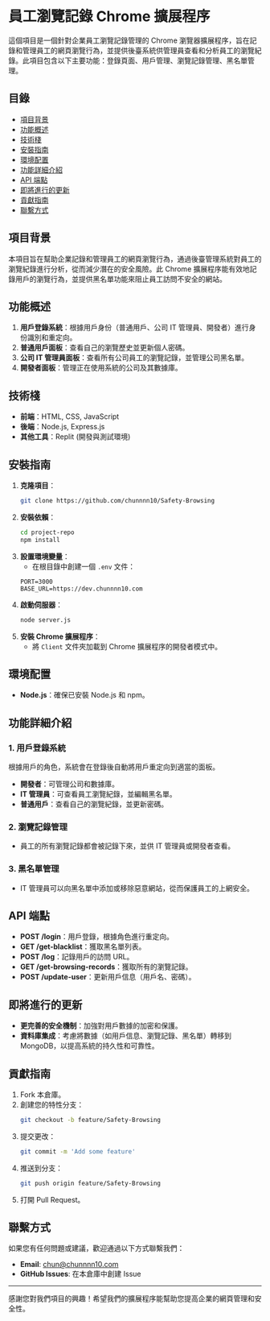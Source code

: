 # 員工瀏覽記錄 Chrome 擴展程序

這個項目是一個針對企業員工瀏覽記錄管理的 Chrome 瀏覽器擴展程序，旨在記錄和管理員工的網頁瀏覽行為，並提供後臺系統供管理員查看和分析員工的瀏覽紀錄。此項目包含以下主要功能：登錄頁面、用戶管理、瀏覽記錄管理、黑名單管理。

## 目錄

- [項目背景](#項目背景)
- [功能概述](#功能概述)
- [技術棧](#技術棧)
- [安裝指南](#安裝指南)
- [環境配置](#環境配置)
- [功能詳細介紹](#功能詳細介紹)
- [API 端點](#api-端點)
- [即將進行的更新](#即將進行的更新)
- [貢獻指南](#貢獻指南)
- [聯繫方式](#聯繫方式)

## 項目背景

本項目旨在幫助企業記錄和管理員工的網頁瀏覽行為，通過後臺管理系統對員工的瀏覽紀錄進行分析，從而減少潛在的安全風險。此 Chrome 擴展程序能有效地記錄用戶的瀏覽行為，並提供黑名單功能來阻止員工訪問不安全的網站。

## 功能概述

1. **用戶登錄系統**：根據用戶身份（普通用戶、公司 IT 管理員、開發者）進行身份識別和重定向。
2. **普通用戶面板**：查看自己的瀏覽歷史並更新個人密碼。
3. **公司 IT 管理員面板**：查看所有公司員工的瀏覽記錄，並管理公司黑名單。
4. **開發者面板**：管理正在使用系統的公司及其數據庫。

## 技術棧

- **前端**：HTML, CSS, JavaScript
- **後端**：Node.js, Express.js
- **其他工具**：Replit (開發與測試環境)

## 安裝指南

1. **克隆項目**：
   ```sh
   git clone https://github.com/chunnnn10/Safety-Browsing
   ```
2. **安裝依賴**：
   ```sh
   cd project-repo
   npm install
   ```
3. **設置環境變量**：
   - 在根目錄中創建一個 `.env` 文件：
   ```env
   PORT=3000
   BASE_URL=https://dev.chunnnn10.com
   ```
4. **啟動伺服器**：
   ```sh
   node server.js
   ```
5. **安裝 Chrome 擴展程序**：
   - 將 `Client` 文件夾加載到 Chrome 擴展程序的開發者模式中。

## 環境配置

- **Node.js**：確保已安裝 Node.js 和 npm。

## 功能詳細介紹

### 1. 用戶登錄系統

根據用戶的角色，系統會在登錄後自動將用戶重定向到適當的面板。

- **開發者**：可管理公司和數據庫。
- **IT 管理員**：可查看員工瀏覽紀錄，並編輯黑名單。
- **普通用戶**：查看自己的瀏覽紀錄，並更新密碼。

### 2. 瀏覽記錄管理

- 員工的所有瀏覽記錄都會被記錄下來，並供 IT 管理員或開發者查看。

### 3. 黑名單管理

- IT 管理員可以向黑名單中添加或移除惡意網站，從而保護員工的上網安全。

## API 端點

- **POST /login**：用戶登錄，根據角色進行重定向。
- **GET /get-blacklist**：獲取黑名單列表。
- **POST /log**：記錄用戶的訪問 URL。
- **GET /get-browsing-records**：獲取所有的瀏覽記錄。
- **POST /update-user**：更新用戶信息（用戶名、密碼）。

## 即將進行的更新

- **更完善的安全機制**：加強對用戶數據的加密和保護。
- **資料庫集成**：考慮將數據（如用戶信息、瀏覽記錄、黑名單）轉移到 MongoDB，以提高系統的持久性和可靠性。

## 貢獻指南

1. Fork 本倉庫。
2. 創建您的特性分支：
   ```sh
   git checkout -b feature/Safety-Browsing
   ```
3. 提交更改：
   ```sh
   git commit -m 'Add some feature'
   ```
4. 推送到分支：
   ```sh
   git push origin feature/Safety-Browsing
   ```
5. 打開 Pull Request。

## 聯繫方式

如果您有任何問題或建議，歡迎通過以下方式聯繫我們：

- **Email**: [chun@chunnnn10.com](mailto\:chun@chunnnn10.com)
- **GitHub Issues**: 在本倉庫中創建 Issue

---

感謝您對我們項目的興趣！希望我們的擴展程序能幫助您提高企業的網頁管理和安全性。

